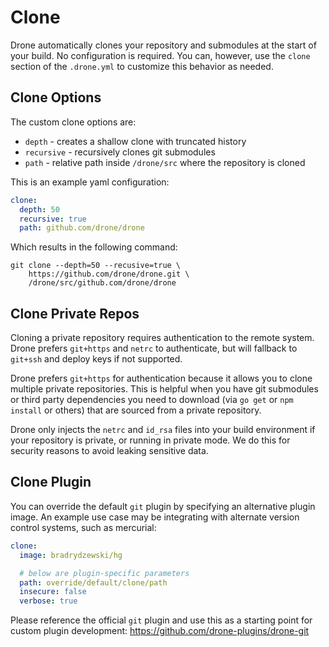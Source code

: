 # Clone

Drone automatically clones your repository and submodules at the start of your build. No configuration is required. You can, however, use the `clone` section of the `.drone.yml` to customize this behavior as needed.

## Clone Options

The custom clone options are:

* `depth` - creates a shallow clone with truncated history
* `recursive` - recursively clones git submodules
* `path` - relative path inside `/drone/src` where the repository is cloned

This is an example yaml configuration:

```yaml
clone:
  depth: 50
  recursive: true
  path: github.com/drone/drone
```

Which results in the following command:

```
git clone --depth=50 --recusive=true \
    https://github.com/drone/drone.git \
    /drone/src/github.com/drone/drone
```

## Clone Private Repos

Cloning a private repository requires authentication to the remote system. Drone prefers `git+https` and `netrc` to authenticate, but will fallback to `git+ssh` and deploy keys if not supported.

Drone prefers `git+https` for authentication because it allows you to clone multiple private repositories. This is helpful when you have git submodules or third party dependencies you need to download (via `go get` or `npm install` or others) that are sourced from a private repository.

Drone only injects the `netrc` and `id_rsa` files into your build environment if your repository is private, or running in private mode. We do this for security reasons to avoid leaking sensitive data.

## Clone Plugin

You can override the default `git` plugin by specifying an alternative plugin image. An example use case may be integrating with alternate version control systems, such as mercurial:

```yaml
clone:
  image: bradrydzewski/hg

  # below are plugin-specific parameters
  path: override/default/clone/path
  insecure: false
  verbose: true
```

Please reference the official `git` plugin and use this as a starting point for custom plugin development:
https://github.com/drone-plugins/drone-git
